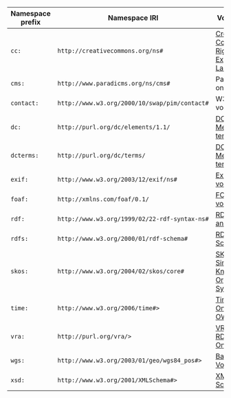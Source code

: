 | Namespace prefix | Namespace IRI                                 | Vocabulary                                                                               |
|------------------|-----------------------------------------------|------------------------------------------------------------------------------------------|
| `cc:`            | `http://creativecommons.org/ns#`              | [Creative Commons Rights Expression Language](https://creativecommons.org/ns#)           |
| `cms:`           | `http://www.paradicms.org/ns/cms#`            | Paradicms ontology                                                                       |
| `contact:`       | `http://www.w3.org/2000/10/swap/pim/contact#` | W3C PIM vocabulary                                                                       |
| `dc:`            | `http://purl.org/dc/elements/1.1/`            | [DCMI Metadata terms](https://www.dublincore.org/specifications/dublin-core/dcmi-terms/) |
| `dcterms:`       | `http://purl.org/dc/terms/`                   | [DCMI Metadata terms](https://www.dublincore.org/specifications/dublin-core/dcmi-terms/) |
| `exif:`          | `http://www.w3.org/2003/12/exif/ns#`          | [Exif vocabulary](https://www.w3.org/2003/12/exif/)                                      |
| `foaf:`          | `http://xmlns.com/foaf/0.1/`                  | [FOAF vocabulary](http://xmlns.com/foaf/0.1/)                                            |
| `rdf:`           | `http://www.w3.org/1999/02/22-rdf-syntax-ns#` | [RDF Model and Syntax](http://www.w3.org/1999/02/22-rdf-syntax-ns#)                      |
| `rdfs:`          | `http://www.w3.org/2000/01/rdf-schema#`       | [RDF Schema](https://www.w3.org/TR/rdf-schema/)                                          |
| `skos:`          | `http://www.w3.org/2004/02/skos/core#`        | [SKOS Simple Knowledge Organization System](https://www.w3.org/2004/02/skos/)            |
| `time:`          | `http://www.w3.org/2006/time#>`               | [Time Ontology in OWL](https://www.w3.org/TR/owl-time/)                                  |
| `vra:`           | `http://purl.org/vra/>`                       | [VRA Core RDF Ontology](http://vraweb.org/vra-core-rdf-ontology-available-for-review/)   |
| `wgs:`           | `http://www.w3.org/2003/01/geo/wgs84_pos#>`   | [Basic Geo Vocabulary](https://www.w3.org/2003/01/geo/)                                  |
| `xsd:`           | `http://www.w3.org/2001/XMLSchema#>`          | [XML Schema](https://www.w3.org/XML/Schema)                                              |
